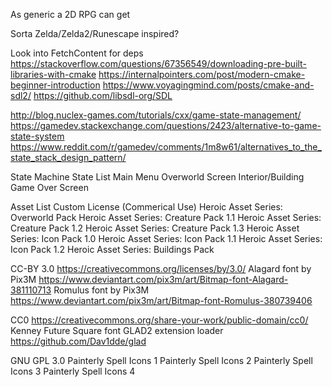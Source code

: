 As generic a 2D RPG can get

Sorta Zelda/Zelda2/Runescape inspired?

Look into FetchContent for deps
https://stackoverflow.com/questions/67356549/downloading-pre-built-libraries-with-cmake
https://internalpointers.com/post/modern-cmake-beginner-introduction
https://www.voyagingmind.com/posts/cmake-and-sdl2/
https://github.com/libsdl-org/SDL

http://blog.nuclex-games.com/tutorials/cxx/game-state-management/
https://gamedev.stackexchange.com/questions/2423/alternative-to-game-state-system
https://www.reddit.com/r/gamedev/comments/1m8w61/alternatives_to_the_state_stack_design_pattern/

State Machine State List
Main Menu
Overworld Screen
Interior/Building
Game Over Screen

Asset List
Custom License (Commerical Use)
Heroic Asset Series: Overworld Pack
Heroic Asset Series: Creature Pack 1.1
Heroic Asset Series: Creature Pack 1.2
Heroic Asset Series: Creature Pack 1.3
Heroic Asset Series: Icon Pack 1.0
Heroic Asset Series: Icon Pack 1.1
Heroic Asset Series: Icon Pack 1.2
Heroic Asset Series: Buildings Pack

CC-BY 3.0 https://creativecommons.org/licenses/by/3.0/
Alagard font by Pix3M https://www.deviantart.com/pix3m/art/Bitmap-font-Alagard-381110713
Romulus font by Pix3M https://www.deviantart.com/pix3m/art/Bitmap-font-Romulus-380739406

CC0 https://creativecommons.org/share-your-work/public-domain/cc0/
Kenney Future Square font
GLAD2 extension loader https://github.com/Dav1dde/glad

GNU GPL 3.0
Painterly Spell Icons 1
Painterly Spell Icons 2
Painterly Spell Icons 3
Painterly Spell Icons 4